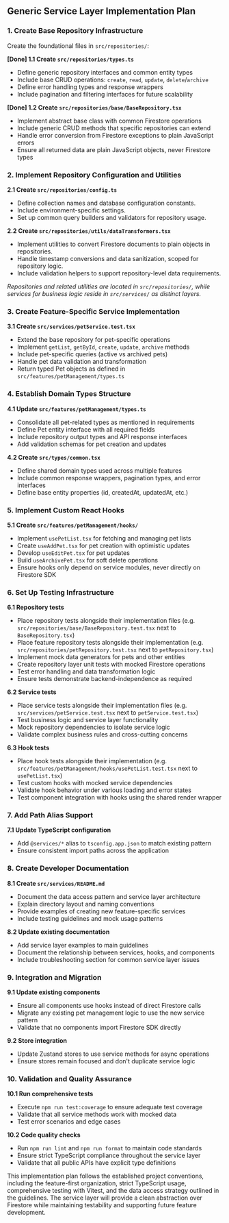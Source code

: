 ## Generic Service Layer Implementation Plan

### 1. Create Base Repository Infrastructure

Create the foundational files in `src/repositories/`:

**[Done] 1.1 Create `src/repositories/types.ts`**

- Define generic repository interfaces and common entity types
- Include base CRUD operations: `create`, `read`, `update`, `delete`/`archive`
- Define error handling types and response wrappers
- Include pagination and filtering interfaces for future scalability

**[Done] 1.2 Create `src/repositories/base/BaseRepository.tsx`**

- Implement abstract base class with common Firestore operations
- Include generic CRUD methods that specific repositories can extend
- Handle error conversion from Firestore exceptions to plain JavaScript errors
- Ensure all returned data are plain JavaScript objects, never Firestore types

### 2. Implement Repository Configuration and Utilities

**2.1 Create `src/repositories/config.ts`**

- Define collection names and database configuration constants.
- Include environment-specific settings.
- Set up common query builders and validators for repository usage.

**2.2 Create `src/repositories/utils/dataTransformers.tsx`**

- Implement utilities to convert Firestore documents to plain objects in repositories.
- Handle timestamp conversions and data sanitization, scoped for repository logic.
- Include validation helpers to support repository-level data requirements.

_Repositories and related utilities are located in `src/repositories/`, while services for business logic reside
in `src/services/` as distinct layers._

### 3. Create Feature-Specific Service Implementation

**3.1 Create `src/services/petService.test.tsx`**

- Extend the base repository for pet-specific operations
- Implement `getList`, `getById`, `create`, `update`, `archive` methods
- Include pet-specific queries (active vs archived pets)
- Handle pet data validation and transformation
- Return typed Pet objects as defined in `src/features/petManagement/types.ts`

### 4. Establish Domain Types Structure

**4.1 Update `src/features/petManagement/types.ts`**

- Consolidate all pet-related types as mentioned in requirements
- Define Pet entity interface with all required fields
- Include repository output types and API response interfaces
- Add validation schemas for pet creation and updates

**4.2 Create `src/types/common.tsx`**

- Define shared domain types used across multiple features
- Include common response wrappers, pagination types, and error interfaces
- Define base entity properties (id, createdAt, updatedAt, etc.)

### 5. Implement Custom React Hooks

**5.1 Create `src/features/petManagement/hooks/`**

- Implement `usePetList.tsx` for fetching and managing pet lists
- Create `useAddPet.tsx` for pet creation with optimistic updates
- Develop `useEditPet.tsx` for pet updates
- Build `useArchivePet.tsx` for soft delete operations
- Ensure hooks only depend on service modules, never directly on Firestore SDK

### 6. Set Up Testing Infrastructure

**6.1 Repository tests**

- Place repository tests alongside their implementation files (e.g. `src/repositories/base/BaseRepository.test.tsx` next
  to `BaseRepository.tsx`)
- Place feature repository tests alongside their implementation (e.g. `src/repositories/petRepository.test.tsx` next to
  `petRepository.tsx`)
- Implement mock data generators for pets and other entities
- Create repository layer unit tests with mocked Firestore operations
- Test error handling and data transformation logic
- Ensure tests demonstrate backend-independence as required

**6.2 Service tests**

- Place service tests alongside their implementation files (e.g. `src/services/petService.test.tsx` next to
  `petService.test.tsx`)
- Test business logic and service layer functionality
- Mock repository dependencies to isolate service logic
- Validate complex business rules and cross-cutting concerns

**6.3 Hook tests**

- Place hook tests alongside their implementation (e.g. `src/features/petManagement/hooks/usePetList.test.tsx` next to
  `usePetList.tsx`)
- Test custom hooks with mocked service dependencies
- Validate hook behavior under various loading and error states
- Test component integration with hooks using the shared render wrapper

### 7. Add Path Alias Support

**7.1 Update TypeScript configuration**

- Add `@services/*` alias to `tsconfig.app.json` to match existing pattern
- Ensure consistent import paths across the application

### 8. Create Developer Documentation

**8.1 Create `src/services/README.md`**

- Document the data access pattern and service layer architecture
- Explain directory layout and naming conventions
- Provide examples of creating new feature-specific services
- Include testing guidelines and mock usage patterns

**8.2 Update existing documentation**

- Add service layer examples to main guidelines
- Document the relationship between services, hooks, and components
- Include troubleshooting section for common service layer issues

### 9. Integration and Migration

**9.1 Update existing components**

- Ensure all components use hooks instead of direct Firestore calls
- Migrate any existing pet management logic to use the new service pattern
- Validate that no components import Firestore SDK directly

**9.2 Store integration**

- Update Zustand stores to use service methods for async operations
- Ensure stores remain focused and don't duplicate service logic

### 10. Validation and Quality Assurance

**10.1 Run comprehensive tests**

- Execute `npm run test:coverage` to ensure adequate test coverage
- Validate that all service methods work with mocked data
- Test error scenarios and edge cases

**10.2 Code quality checks**

- Run `npm run lint` and `npm run format` to maintain code standards
- Ensure strict TypeScript compliance throughout the service layer
- Validate that all public APIs have explicit type definitions

This implementation plan follows the established project conventions, including the feature-first organization, strict
TypeScript usage, comprehensive testing with Vitest, and the data access strategy outlined in the guidelines. The
service layer will provide a clean abstraction over Firestore while maintaining testability and supporting future
feature development.
